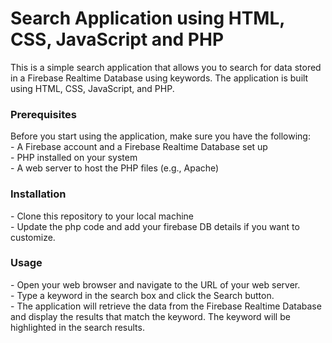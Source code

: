 <h1>Search Application using HTML, CSS, JavaScript and PHP</h1>

This is a simple search application that allows you to search for data stored in a Firebase Realtime Database using keywords. The application is built using HTML, CSS, JavaScript, and PHP.

<h3>Prerequisites</h3>
Before you start using the application, make sure you have the following:<br />
- A Firebase account and a Firebase Realtime Database set up<br />
- PHP installed on your system<br />
- A web server to host the PHP files (e.g., Apache)

<h3>Installation</h3>
- Clone this repository to your local machine<br />
- Update the php code and add your firebase DB details if you want to customize. 

<h3>Usage</h3>
- Open your web browser and navigate to the URL of your web server.<br />
- Type a keyword in the search box and click the Search button.<br />
- The application will retrieve the data from the Firebase Realtime Database and display the results that match the keyword. The keyword will be highlighted in the search results.

